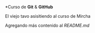 \*Curso de **Git** & **GitHub**

El viejo tavo asisitiendo al curso de Mircha

Agregando más contenido al _README.md_
